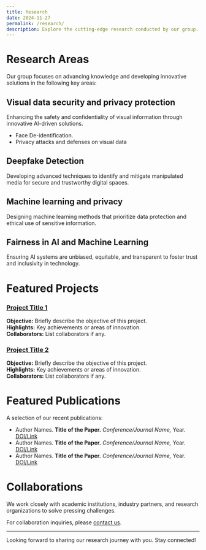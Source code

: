 ```yaml
---
title: Research
date: 2024-11-27
permalink: /research/
description: Explore the cutting-edge research conducted by our group.
---
```


# Research Areas

Our group focuses on advancing knowledge and developing innovative solutions in the following key areas:

## Visual data security and privacy protection
Enhancing the safety and confidentiality of visual information through innovative AI-driven solutions.
- Face De-identification.
- Privacy attacks and defenses on visual data

## Deepfake Detection
Developing advanced techniques to identify and mitigate manipulated media for secure and trustworthy digital spaces.

## Machine learning and privacy
Designing machine learning methods that prioritize data protection and ethical use of sensitive information.

## Fairness in AI and Machine Learning
Ensuring AI systems are unbiased, equitable, and transparent to foster trust and inclusivity in technology.

# Featured Projects

### [Project Title 1](link-to-project-page)
**Objective:** Briefly describe the objective of this project.  
**Highlights:** Key achievements or areas of innovation.  
**Collaborators:** List collaborators if any.  

### [Project Title 2](link-to-project-page)
**Objective:** Briefly describe the objective of this project.  
**Highlights:** Key achievements or areas of innovation.  
**Collaborators:** List collaborators if any.  

# Featured Publications

A selection of our recent publications:
- Author Names. **Title of the Paper.** *Conference/Journal Name,* Year. [DOI/Link](#)
- Author Names. **Title of the Paper.** *Conference/Journal Name,* Year. [DOI/Link](#)
- Author Names. **Title of the Paper.** *Conference/Journal Name,* Year. [DOI/Link](#)




# Collaborations

We work closely with academic institutions, industry partners, and research organizations to solve pressing challenges.

For collaboration inquiries, please [contact us](/contact/).

---

Looking forward to sharing our research journey with you. Stay connected!


